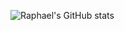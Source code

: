 ![Raphael's GitHub stats](https://github-readme-stats.vercel.app/api?username=Raphaelpmros&show_icons=true&theme=dark)